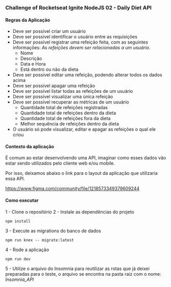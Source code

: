 ### Challenge of Rocketseat Ignite NodeJS 02 - Daily Diet API

#### Regras da Aplicação

- Deve ser possível criar um usuário
- Deve ser possível identificar o usuário entre as requisições
- Deve ser possível registrar uma refeição feita, com as seguintes informações:
    *As refeições devem ser relacionadas a um usuário.*
    - Nome
    - Descrição
    - Data e Hora
    - Está dentro ou não da dieta
- Deve ser possível editar uma refeição, podendo alterar todos os dados acima
- Deve ser possível apagar uma refeição
- Deve ser possível listar todas as refeições de um usuário
- Deve ser possível visualizar uma única refeição
- Deve ser possível recuperar as métricas de um usuário
    - Quantidade total de refeições registradas
    - Quantidade total de refeições dentro da dieta
    - Quantidade total de refeições fora da dieta
    - Melhor sequência de refeições dentro da dieta
- O usuário só pode visualizar, editar e apagar as refeições o qual ele criou

#### Contexto da aplicação

É comum ao estar desenvolvendo uma API, imaginar como esses dados vão estar sendo utilizados pelo cliente web e/ou mobile.

Por isso, deixamos abaixo o link para o layout da aplicação que utilizaria essa API.

https://www.figma.com/community/file/1218573349379609244


#### Como executar

1 - Clone o repositório
2 - Instale as dependências do projeto
```
npm install
```
3 - Execute as migrations do banco de dados
```
npm run knex -- migrate:latest
```
4 - Rode a aplicação
```
npm run dev
```
5 - Utilize o arquivo do Insomnia para reutilizar as rotas que já deixei preparadas para o teste, o arquivo se encontra na pasta raiz com o nome: *Insomnia_API*